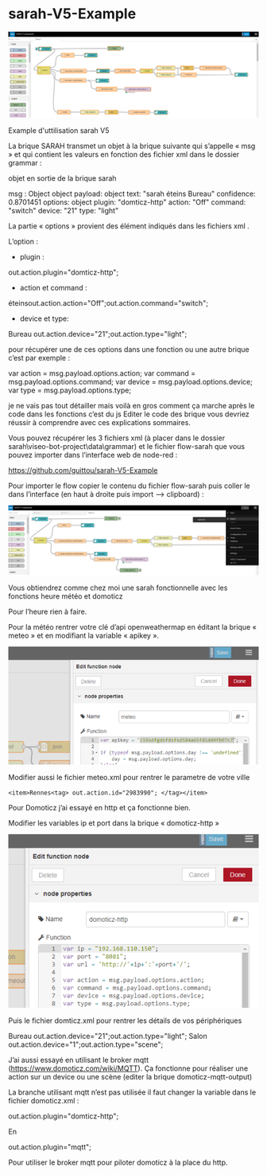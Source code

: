 # sarah-V5-Example
![GitHub Logo](/images/flow.png)

Example d'uttilisation sarah V5

La brique SARAH transmet un objet à la brique suivante qui s’appelle « msg » et qui contient les valeurs en  fonction des fichier xml dans le dossier grammar :

objet en sortie de la brique sarah

msg : Object
object
payload: object
  text: "sarah éteins Bureau"
  confidence: 0.8701451
options: object
  plugin: "domticz-http"
  action: "Off"
  command: "switch"
  device: "21"
  type: "light"

La partie « options »  provient des élément indiqués dans les fichiers xml .

L’option :

-	plugin : 

 <tag>out.action.plugin="domticz-http";</tag> 

-	action et command :

<item>éteins<tag>out.action.action="Off";</tag><tag>out.action.command="switch";</tag></item>

-	device et type:

 <item>Bureau <tag>out.action.device="21";</tag><tag>out.action.type="light";</tag></item>

pour récupérer une de ces options dans une fonction ou une autre brique c’est par exemple :

  var action = msg.payload.options.action;
  var command = msg.payload.options.command;
  var device = msg.payload.options.device;
  var type = msg.payload.options.type; 

je ne vais pas tout détailler mais voilà en gros comment ça marche après le code dans les fonctions c’est du js
Editer le code des brique vous devriez réussir à comprendre avec ces explications sommaires.

Vous pouvez récupérer  les 3 fichiers xml (à placer dans le dossier sarah\viseo-bot-project\data\grammar) et le fichier flow-sarah que vous pouvez importer dans l’interface web de node-red :

https://github.com/guittou/sarah-V5-Example

Pour importer le flow copier le contenu du fichier flow-sarah puis coller le dans l’interface (en haut à droite puis import --> clipboard) :

![GitHub Logo](/images/import-flow.png)

Vous obtiendrez comme chez moi une sarah fonctionnelle avec les fonctions heure météo et domoticz

Pour l’heure rien à faire.

Pour la météo rentrer votre clé d’api openweathermap en éditant la brique « meteo » et en modifiant la variable « apikey ».

![GitHub Logo](/images/apikey.png)

Modifier aussi le fichier meteo.xml pour rentrer le parametre de votre ville

	<item>Rennes<tag> out.action.id="2983990"; </tag></item>

Pour Domoticz j’ai essayé en http et ça fonctionne bien.

Modifier les variables ip et port dans la brique « domoticz-http »

![GitHub Logo](/images/domoticz-http.png)

Puis le fichier domticz.xml pour rentrer les détails de vos périphériques

<item>Bureau <tag>out.action.device="21";</tag><tag>out.action.type="light";</tag></item>
<item>Salon <tag>out.action.device="1";</tag><tag>out.action.type="scene";</tag></item>

J’ai aussi essayé en utilisant le broker mqtt  (https://www.domoticz.com/wiki/MQTT).
Ça fonctionne pour réaliser une action sur un device ou une scène (editer la brique domoticz-mqtt-output)

La branche utilisant mqtt n’est pas utilisée il faut  changer la variable dans le fichier domoticz.xml :

  <tag>out.action.plugin="domticz-http";</tag>
  
En
  
  <tag>out.action.plugin="mqtt";</tag>

Pour utiliser le broker mqtt pour piloter domoticz à la place du http.
















